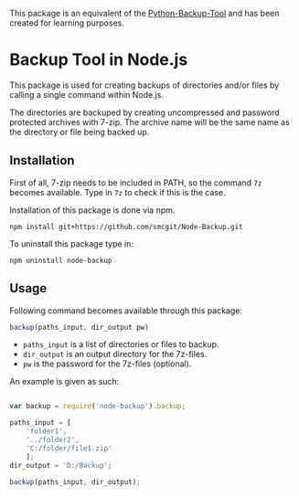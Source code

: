This package is an equivalent of the [Python-Backup-Tool](https://github.com/smcgit/Python-Backup) and has been created for learning purposes.

# Backup Tool in Node.js

This package is used for creating backups of directories and/or files by calling a single command within Node.js.

The directories are backuped by creating uncompressed and password protected archives with 7-zip. The archive name will be the same name as the directory or file being backed up.

## Installation

First of all, 7-zip needs to be included in PATH, so the command `7z` becomes available. Type in `7z` to check if this is the case.

Installation of this package is done via npm.

```
npm install git+https://github.com/smcgit/Node-Backup.git
```

To uninstall this package type in:

```
npm uninstall node-backup
```

## Usage

Following command becomes available through this package:

```javascript
backup(paths_input, dir_output pw)
```

* `paths_input` is a list of directories or files to backup.
* `dir_output` is an output directory for the 7z-files.
* `pw` is the password for the 7z-files (optional).

An example is given as such:

```javascript

var backup = require('node-backup').backup;

paths_input = [
	'folder1',
	'../folder2',
	'C:/folder/file1.zip'
	];
dir_output = 'D:/Backup';

backup(paths_input, dir_output);

```
